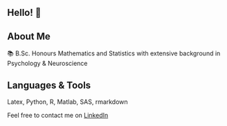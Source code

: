 ## Hello! :wave:

## About Me

:books: B.Sc. Honours Mathematics and Statistics with extensive background in Psychology & Neuroscience

## Languages & Tools

Latex, Python, R, Matlab, SAS, rmarkdown


Feel free to contact me on [LinkedIn](https://www.linkedin.com/in/gheeda-mourtada-bb774b214/)
